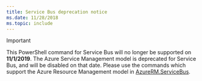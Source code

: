 ```yaml
---
title: Service Bus deprecation notice
ms.date: 11/28/2018
ms.topic: include
---
```

> [!IMPORTANT]
> 
> This PowerShell command for Service Bus will no longer be supported on __11/1/2019__. The Azure Service Management model is deprecated for Service Bus,
> and will be disabled on that date. Please use the commands which support the Azure Resource Management model in [AzureRM.ServiceBus](https://docs.microsoft.com/en-us/powershell/module/azurerm.servicebus).

